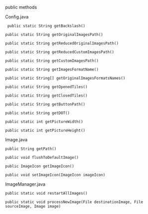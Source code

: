 
public methods
    
Config.java
    
     public static String getBackslash()
    
    public static String getOriginalImagesPath()
    
    public static String getReducedOriginalImagesPath()
    
    public static String getReducedCustomImagesPath()
    
    public static String getCustomImagesPath()
    
    public static String getImagesFormatName()
    
    public static String[] getOriginalImagesFormatsNames()
    
    public static String getOpenedTiles()
    
    public static String getClosedTiles()
    
    public static String getButtonPath()
    
    public static String getDOT()
    
    public static int getPictureWidth()
    
    public static int getPictureHeight()

Image.java
    
    public String getPath()
    
    public void flushToDefaultImage()
    
    public ImageIcon getImageIcon()
    
    public void setImageIcon(ImageIcon imageIcon)
   
ImageManager.java

    public static void restartAllImages()
    
    public static void processNewImage(File destinationImage, File sourceImage, Image image)
    
    